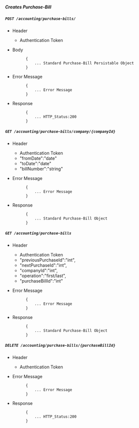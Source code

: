 ##### Creates Purchase-Bill

##### `POST /accounting/purchase-bills/`
+ Header
	- Authentication Token
+ Body

            {
                ... Standard Purchase-Bill Persistable Object
            }

+ Error Message

			{
				... Error Message
			}            
+ Response

            {
                ... HTTP_Status:200
            }
			
##### `GET /accounting/purchase-bills/company/{companyId}`
+ Header
	- Authentication Token
	- "fromDate":"date"
	- "toDate":"date"
	- "billNumber":"string"
+ Error Message

			{
				... Error Message
			}            
+ Response

            {
                ... Standard Purchase-Bill Object
            }
			
##### `GET /accounting/purchase-bills`
+ Header
	- Authentication Token
	- "previousPurchaseId":"int",
	- "nextPurchaseId":"int",
	- "companyId":"int",
	- "operation":"first/last",
	- "purchaseBillId":"int"
+ Error Message

			{
				... Error Message
			}            
+ Response

            {
                ... Standard Purchase-Bill Object
            }	
##### `DELETE /accounting/purchase-bills/{purchaseBillId}`
+ Header
	- Authentication Token

+ Error Message

			{
				... Error Message
			}            
+ Response

            {
                ... HTTP_Status:200
            }
			
